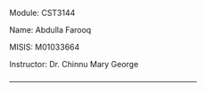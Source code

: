 Module: CST3144

Name: Abdulla Farooq

MISIS: M01033664

Instructor: Dr. Chinnu Mary George

————————————————————————
